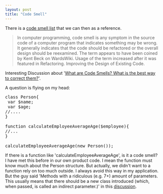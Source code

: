 ```yaml
---
layout: post
title: "Code Smell"
---
```


There is a <a href="http://www.cnblogs.com/idior/archive/2006/06/13/424592.html">code smell list</a> that we can then as a reference.


<blockquote>
In computer programming, code smell is any symptom in the source code of a computer program that indicates something may be wrong. It generally indicates that the code should be refactored or the overall design should be reexamined. The term appears to have been coined by Kent Beck on WardsWiki. Usage of the term increased after it was featured in Refactoring. Improving the Design of Existing Code.</blockquote>


Interesting Discussion about '<a href="http://stackoverflow.com/questions/114342/what-are-code-smells-what-is-the-best-way-to-correct-them">What are Code Smells? What is the best way to correct them?</a>'.

A question is flying on my head:
<pre name='code' class='php'>
class Person{
 var $name;
 var $age;
//....
}

function calculateEmployeeAverageAge($employee){
//...
}

calculateEmployeeAverageAge(new Person());
</pre>

If there is a function like 'calculateEmployeeAverageAge', is it a code smell? I have met this before in our own product code. I mean the function must know much about the Person structure. But actually, we didn't want to a function rely on too much outside. I always avoid this way in my application. But the guy said 'Methods with a ridiculous (e.g. 7+) amount of parameters. This usually means that there should be a new class introduced (which, when passed, is called an indirect parameter.)' in this <a href="http://stackoverflow.com/questions/114342/what-are-code-smells-what-is-the-best-way-to-correct-them">discussion</a>.
